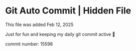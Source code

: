 # Git Auto Commit | Hidden File

This file was added Feb 12, 2025

Just for fun and keeping my daily git commit active 🤪

commit number: 15598
